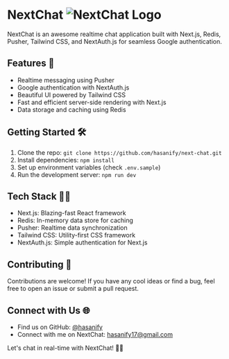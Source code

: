 # NextChat ![NextChat Logo](https://ik.imagekit.io/goodslogger/next_chat_logo.png?tr=w-50)

NextChat is an awesome realtime chat application built with Next.js, Redis, Pusher, Tailwind CSS, and NextAuth.js for seamless Google authentication.

## Features 💬

- Realtime messaging using Pusher
- Google authentication with NextAuth.js
- Beautiful UI powered by Tailwind CSS
- Fast and efficient server-side rendering with Next.js
- Data storage and caching using Redis

## Getting Started 🛠️

1. Clone the repo: `git clone https://github.com/hasanify/next-chat.git`
2. Install dependencies: `npm install`
3. Set up environment variables (check `.env.sample`)
4. Run the development server: `npm run dev`

## Tech Stack 👨‍💻

- Next.js: Blazing-fast React framework
- Redis: In-memory data store for caching
- Pusher: Realtime data synchronization
- Tailwind CSS: Utility-first CSS framework
- NextAuth.js: Simple authentication for Next.js

## Contributing 🤝

Contributions are welcome! If you have any cool ideas or find a bug, feel free to open an issue or submit a pull request.

## Connect with Us 🌐

- Find us on GitHub: [@hasanify](https://github.com/hasanify)
- Connect with me on NextChat: hasanify17@gmail.com

Let's chat in real-time with NextChat! 🚀🎉
